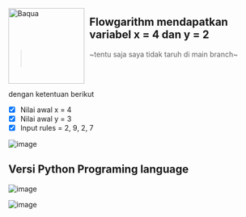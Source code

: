 <img width="150" height="150" align="left" style="float: left; margin: 0 10px 0 0;" alt="Baqua" 
src="https://i.imgflip.com/5rqlt4.jpg">



## Flowgarithm mendapatkan variabel x = 4 dan y = 2
> ~tentu saja saya tidak taruh di main branch~
<br><br>
<br>

dengan ketentuan berikut
- [x] Nilai awal x = 4
- [x] Nilai awal y = 3
- [x] Input rules = 2, 9, 2, 7 

![image](https://user-images.githubusercontent.com/92983457/138704903-e9ac21e9-581f-41c7-bf81-8dfe52ee1d18.png)

## Versi Python Programing language

![image](https://user-images.githubusercontent.com/92983457/138707893-141bc0ae-7971-4955-bc3f-9fed9ac69c01.png)

![image](https://user-images.githubusercontent.com/92983457/138708146-cb6cf240-2592-4966-8af7-94875ecd21b8.png)

